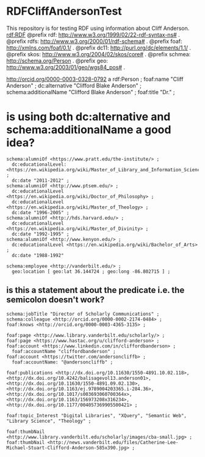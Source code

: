 # RDFCliffAndersonTest
This repository is for testing RDF using information about Cliff Anderson.
<rdf:RDF>
  @prefix rdf: <http://www.w3.org/1999/02/22-rdf-syntax-ns#> .
  @prefix rdfs: <http://www.w3.org/2000/01/rdf-schema#> .
  @prefix foaf: <http://xmlns.com/foaf/0.1/> .
  @prefix dc11: <http://purl.org/dc/elements/1.1/> .
  @prefix skos: <http://www.w3.org/2004/02/skos/core#> .
  @prefix schmea: <http://schema.org/Person> .
  @prefix geo: <http://www.w3.org/2003/01/geo/wgs84_pos#> .

  <http://orcid.org/0000-0003-0328-0792> a rdf:Person ;
    foaf:name "Cliff Anderson" ;
    dc:alternative "Clifford Blake Anderson" ;
    schema:additionalName "Clifford Blake Anderson" ;
    foaf:title "Dr." ;

# is using both dc:alternative and schema:additionalName a good idea?

    schema:alumniOf <https://www.pratt.edu/the-institute/> ;
      dc:educationalLevel: <https://en.wikipedia.org/wiki/Master_of_Library_and_Information_Science> ;
      dc:date "2011-2012" ;
    schema:alumniOf <http://www.ptsem.edu/> ;
      dc:educationalLevel <https://en.wikipedia.org/wiki/Doctor_of_Philosophy> ;
      dc:educationalLevel <https://en.wikipedia.org/wiki/Master_of_Theology> ;
      dc:date "1996-2005" ;
    schema:alumniOf <http://hds.harvard.edu/> ;
      dc:educationalLevel <https://en.wikipedia.org/wiki/Master_of_Divinity> ;
      dc:date "1992-1995" ;
    schema:alumniOf <http://www.kenyon.edu/> ;
      dc:educationalLevel <https://en.wikipedia.org/wiki/Bachelor_of_Arts> ;
      dc:date "1988-1992"

    schema:employee <http://vanderbilt.edu/> ;
      geo:location [ geo:lat 36.144724 ; geo:long -86.802715 ] ;

## is this a statement about the predicate i.e. the semicolon doesn't work?

    schema:jobTitle "Director of Scholarly Communications" ;
    schema:colleague <http://orcid.org/0000-0002-2174-0484> ;
    foaf:knows <http://orcid.org/0000-0003-4365-3135> ;

    foaf:page <http://www.library.vanderbilt.edu/scholarly/> ;
    foaf:page <https://www.hastac.org/u/clifford-anderson> ;
    foaf:account <https://www.linkedin.com/in/cliffordbanderson> ;
      foaf:accountName "cliffordbanderson" ;
    foaf:account <https://twitter.com/andersoncliffb> ;
      foaf:accountName: "@andersoncliffb" ;

    foaf:publications <http://dx.doi.org/10.11630/1550-4891.10.02.118>, <http://dx.doi.org/10.4242/balisagevol13.anderson01>, <http://dx.doi.org/10.11630/1550-4891.09.02.130>, <http://dx.doi.org/10.1163/ej.9789004203365.i-284.36>, <http://dx.doi.org/10.1017/s003693060700364x>, <http://dx.doi.org/10.1163/156973208x316234>, <http://dx.doi.org/10.1177/004057369905500421> ;

    foaf:topic_Interest "Digital Libraries", "XQuery", "Semantic Web", "Library Science", "Theology" ;

    foaf:thumbNail <http://www.library.vanderbilt.edu/scholarly/images/cba-small.jpg> ;
    foaf:thumbNail <http://news.vanderbilt.edu/files/Catherine-Lee-Michael-Stuart-Clifford-Anderson-585x390.jpg> ;



</RDF>
